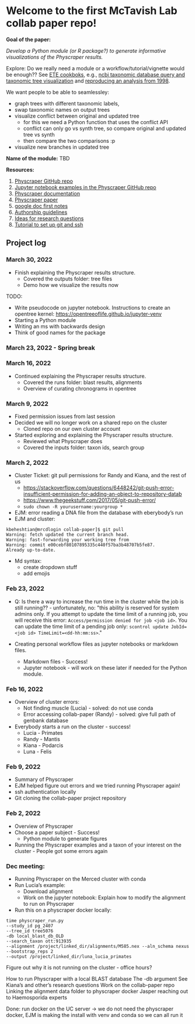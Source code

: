 # Welcome to the first McTavish Lab collab paper repo!

**Goal of the paper:**

_Develop a Python module (or R package?) to generate informative visualizations of the Physcraper results._

Explore: Do we really need a module or a workflow/tutorial/vignette would be enough?? See [ETE cookboks](http://etetoolkit.org/cookbook/), e.g., [ncbi taxonomic database query and taxonomic tree visualization](http://etetoolkit.org/documentation/ete-ncbiquery/) and [reproducing an analysis from 1998](http://etetoolkit.org/cookbook/ete_evol_lysozyme_branch.ipynb).

We want people to be able to seamlessley:

- graph trees with different taxonomic labels, 
- swap taxonomic names on output trees 
- visualize conflict between original and updated tree
   - for this we need a Python function that uses the conflict API
   - conflict can only go vs synth tree, so compare original and updated tree vs synth
   - then compare the two comparisons :p
- visualize new branches in updated tree

**Name of the module:** TBD

**Resources:**

1. [Physcraper GitHub repo](https://github.com/McTavishLab/physcraper)
1. [Jupyter notebook examples in the Physcraper GitHub repo](https://github.com/McTavishLab/physcraper/tree/main/docs/examples)
1. [Physcraper documentation](https://physcraper.readthedocs.io/en/main/index.html)
1. [Physcraper paper](https://bmcbioinformatics.biomedcentral.com/articles/10.1186/s12859-021-04274-6)
2. [google doc first notes]()
3. [Authorship guidelines]()
4. [Ideas for research questions]()
5. [Tutorial to set up git and ssh](https://github.com/LunaSare/lunasare-blogdown/blob/main/content/post-dev/2022-02-01_configuring-git/index.md)


## Project log

### March 30, 2022

- Finish explaining the Physcraper results structure.
   - Covered the outputs folder: tree files
   - Demo how we visualize the results now

TODO:
- Write pseudocode on jupyter notebook. Instructions to create an opentree kernel: https://opentreeoflife.github.io/jupyter-venv
- Starting a Python module
- Writing an ms with backwards design
- Think of good names for the package

### March 23, 2022 - Spring break

### March 16, 2022

- Continued explaining the Physcraper results structure.
   - Covered the runs folder: blast results, alignments
   - Overview of curating chronograms in opentree
   
### March 9, 2022

- Fixed permission issues from last session
- Decided we will no longer work on a shared repo on the cluster
   - Cloned repo on our own cluster account
- Started exploring and explaining the Physcraper results structure.
   - Reviewed what Physcraper does
   - Covered the inputs folder: taxon ids, search group


### March 2, 2022

- Cluster Ticket: git pull permissions for Randy and Kiana, and the rest of us
  - https://stackoverflow.com/questions/6448242/git-push-error-insufficient-permission-for-adding-an-object-to-repository-datab 
  - https://www.thegeekstuff.com/2017/05/git-push-error/
  - `sudo chown -R yourusername:yourgroup *`
- EJM: error reading a DNA file from the database with eberybody’s run
- EJM and cluster: 
```
kbeheshtian@mrcdlogin collab-paper]$ git pull
Warning: fetch updated the current branch head.
Warning: fast-forwarding your working tree from
Warning: commit e00cebf80107895335c440f57ba3b48707b5fe87.
Already up-to-date.
```
- Md syntax: 
  - create dropdown stuff
  - add emojis


### Feb 23, 2022

- Q: Is there a way to increase the run time in the cluster while the job is still running?? - unfortunately, no: 
"this ability is reserved for system admins only. 
If you attempt to update the time limit of a running job, you will receive this error:
`Access/permission denied for job <job id>`.
You can update the time limit of a pending job only:
`scontrol update JobId=<job id> TimeLimit=<dd-hh:mm:ss>`."

- Creating personal workflow files as jupyter notebooks or markdown files. 
  - Markdown files - Success!
  - Jupyter notebook - will work on these later if needed for the Python module.



### Feb 16, 2022

- Overview of cluster errors:
  - Not finding muscle (Lucia) - solved: do not use conda
  - Error accessing collab-paper (Randy) - solved: give full path of genbank database
- Everybody starts a run on the cluster - success!
  - Lucia - Primates
  - Randy - Mantis
  - Kiana - Podarcis
  - Luna - Felis

### Feb 9, 2022

- Summary of Physcraper
- EJM helped figure out errors and we tried running Physcraper again!
- ssh authentication locally
- Git cloning the collab-paper project repository



### Feb 2, 2022

- Overview of Physcraper
- Choose a paper subject - Success!
  - Python module to generate figures
- Running the Physcraper examples and a taxon of your interest on the cluster - People got some errors again



### Dec meeting:

- Running Physcraper on the Merced cluster with conda
- Run Lucia’s example:
  - Download alignment
  - Work on the jupyter notebook: Explain how to modify the alignment to run on Physcraper
- Run this on a physcraper docker locally:
```
time physcraper_run.py 
--study_id pg_2407 
--tree_id tree5076 
-db local_blast_db_OLD 
--search_taxon ott:913935 
--alignment /project/linked_dir/alignments/M585.nex --aln_schema nexus 
--bootstrap_reps 2 
--output /project/linked_dir/luna_lucia_primates
```
Figure out why it is not running on the cluster - office hours?


How to run Physcraper with a local BLAST database
The -db argument
See Kiana’s and other’s research questions
Work on the collab-paper repo
Linking the alignment data folder to physcraper docker
Jasper reaching out to Haemosporida experts

Done:
run docker on the UC server -> we do not need the physcraper docker, EJM is making the install with venv and conda so we can all run it


